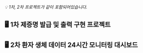 <div align="left"> 

###### 💡 1차, 2차 프로젝트가 같이 포함되어있습니다.  
</div>

<div align="left">
  
## 🖥 1차 제증명 발급 및 출력 구현 프로젝트







## 🖥 2차 환자 생체 데이터 24시간 모니터링 대시보드

</div>



